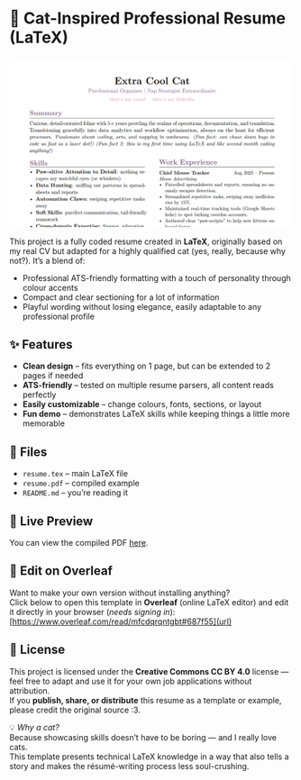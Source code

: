 # 🐾 Cat-Inspired Professional Resume (LaTeX)

![Resume Preview](resume.png)

This project is a fully coded resume created in **LaTeX**, originally based on my real CV but adapted for a highly qualified cat (yes, really, because why not?). 
It’s a blend of:
- Professional ATS-friendly formatting with a touch of personality through colour accents
- Compact and clear sectioning for a lot of information
- Playful wording without losing elegance, easily adaptable to any professional profile

## ✨ Features
- **Clean design** – fits everything on 1 page, but can be extended to 2 pages if needed
- **ATS-friendly** – tested on multiple resume parsers, all content reads perfectly
- **Easily customizable** – change colours, fonts, sections, or layout
- **Fun demo** – demonstrates LaTeX skills while keeping things a little more memorable

## 📂 Files
- `resume.tex` – main LaTeX file  
- `resume.pdf` – compiled example  
- `README.md` – you’re reading it

## 🔗 Live Preview
You can view the compiled PDF [here](LINK_TO_PDF).

## 🚀 Edit on Overleaf
Want to make your own version without installing anything?  
Click below to open this template in **Overleaf** (online LaTeX editor) and edit it directly in your browser (_needs signing in_):  
[https://www.overleaf.com/read/mfcdqrqntgbt#687f55](url) 

## 📜 License
This project is licensed under the **Creative Commons CC BY 4.0** license — feel free to adapt and use it for your own job applications without attribution.  
If you **publish, share, or distribute** this resume as a template or example, please credit the original source :3.

💡 _Why a cat?_  
Because showcasing skills doesn’t have to be boring — and I really love cats.  
This template presents technical LaTeX knowledge in a way that also tells a story and makes the résumé-writing process less soul-crushing.
